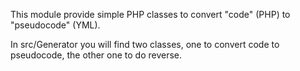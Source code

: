 This module provide simple PHP classes to convert "code" (PHP) to "pseudocode" (YML).

In src/Generator you will find two classes, one to convert code to pseudocode, the other one to do reverse.
